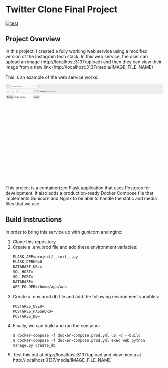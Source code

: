 # Twitter Clone Final Project
[![test](https://github.com/vibhuk10/final_project/actions/workflows/test.yml/badge.svg)](https://github.com/vibhuk10/final_project/actions/workflows/test.yml)

## Project Overview
In this project, I created a fully working web service using a modified version of the Instagram tech stack. In this web service, the user can upload an image (http://localhost:3137/upload) and then they can view their image from a new link (http://localhost:3137/media/IMAGE_FILE_NAME)

This is an example of the web service works:

<img src=flask_docker.gif />

This project is a containerized Flask application that uses Postgres for development. It also adds a production-ready Docker Compose file that implements Gunicorn and Nginx to be able to handle the static and media files that we use.

## Build Instructions

In order to bring this service up with gunicorn and nginx:

1. Clone this repository
2. Create a .env.prod file and add these environment variables:
    ```
    FLASK_APP=project/__init__.py
    FLASK_DEBUG=0
    DATABASE_URL=
    SQL_HOST=
    SQL_PORT=
    DATABASE=
    APP_FOLDER=/home/app/web
    ```
3. Create a .env.prod.db file and add the following environment variables:
    ```
    POSTGRES_USER=
    POSTGRES_PASSWORD=
    POSTGRES_DB=
    ```
4. Finally, we can build and run the container
    ```
    $ docker-compose -f docker-compose.prod.yml up -d --build
    $ docker-compose -f docker-compose.prod.yml exec web python manage.py create_db
    ```
5. Test this out at http://localhost:3137/upload and view media at http://localhost:3137/media/IMAGE_FILE_NAME

